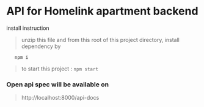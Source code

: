 # API for Homelink apartment backend 


install  instruction
>unzip this file and from this root of this project directory, 
install dependency by

`   
        npm i
`

>to start this project : `npm start`

### Open api spec will be available on
>http://localhost:8000/api-docs 